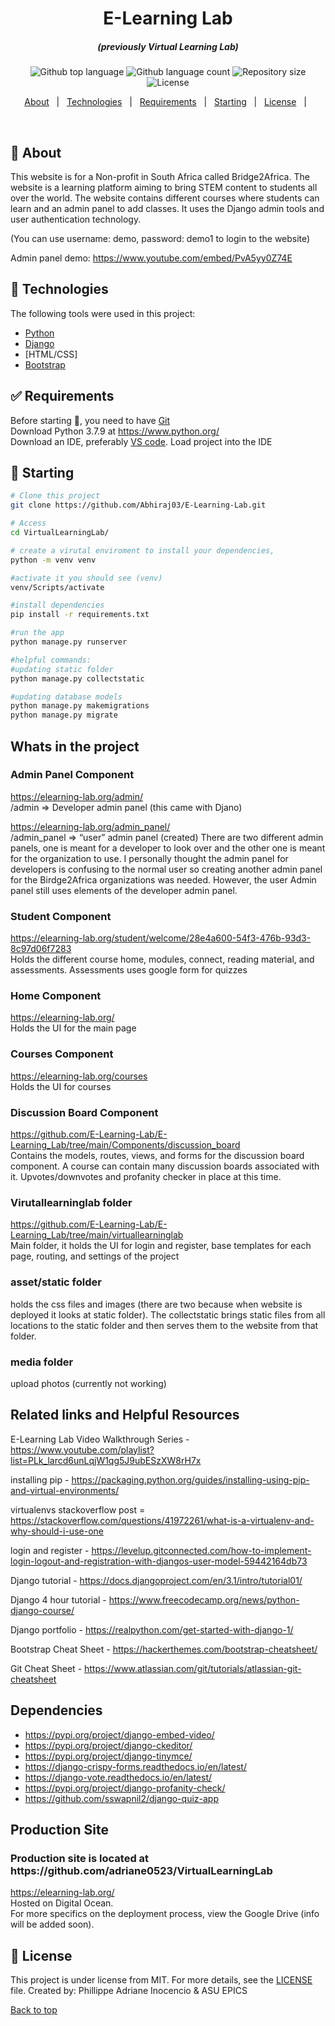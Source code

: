 <h1 align="center">E-Learning Lab</h1>

<h5 align="center"> (previously Virtual Learning Lab) </h5>

<p align="center">
  <img alt="Github top language" src="https://img.shields.io/github/languages/top/iamTanTan/E-Learning_Lab?color=56BEB8">

  <img alt="Github language count" src="https://img.shields.io/github/languages/count/iamTanTan/E-Learning_Lab?color=56BEB8">

  <img alt="Repository size" src="https://img.shields.io/github/repo-size/iamTanTan/E-Learning_Lab?color=56BEB8">

  <img alt="License" src="https://img.shields.io/github/license/iamTanTan/E-Learning_Lab?color=56BEB8">

</p>

<p align="center">
  <a href="#dart-about">About</a> &#xa0; | &#xa0; 
  <a href="#rocket-technologies">Technologies</a> &#xa0; | &#xa0;
  <a href="#white_check_mark-requirements">Requirements</a> &#xa0; | &#xa0;
  <a href="#checkered_flag-starting">Starting</a> &#xa0; | &#xa0;
  <a href="#memo-license">License</a> &#xa0; | &#xa0;
</p>

<br>

## :dart: About

This website is for a Non-profit in South Africa called Bridge2Africa.
The website is a learning platform aiming to bring STEM content to students all over the world. The website contains different courses where students can learn
and an admin panel to add classes. It uses the Django admin tools and user
authentication technology.

(You can use username: demo, password: demo1 to login to the website)

Admin panel demo: https://www.youtube.com/embed/PvA5yy0Z74E

## :rocket: Technologies

The following tools were used in this project:

-   [Python](https://www.python.org)
-   [Django](https://www.djangoproject.com/)
-   [HTML/CSS]
-   [Bootstrap](https://getbootstrap.com/)

## :white_check_mark: Requirements

Before starting :checkered_flag:, you need to have [Git](https://git-scm.com)  
Download Python 3.7.9 at https://www.python.org/  
Download an IDE, preferably [VS code](https://code.visualstudio.com/download). Load project into the IDE

## :checkered_flag: Starting

```bash
# Clone this project
git clone https://github.com/Abhiraj03/E-Learning-Lab.git

# Access
cd VirtualLearningLab/

# create a virutal enviroment to install your dependencies,
python -m venv venv

#activate it you should see (venv)
venv/Scripts/activate

#install dependencies
pip install -r requirements.txt

#run the app
python manage.py runserver
```
```bash
#helpful commands:
#updating static folder
python manage.py collectstatic

#updating database models
python manage.py makemigrations
python manage.py migrate
```

## Whats in the project

### Admin Panel Component

https://elearning-lab.org/admin/  
<website link>/admin => Developer admin panel (this came with Djano)

https://elearning-lab.org/admin_panel/  
<website link>/admin_panel => “user” admin panel (created)
There are two different admin panels, one is meant for a developer to look over and the other one is meant for the organization to use. I personally thought the admin panel for developers is confusing to the normal user so creating another admin panel for the Birdge2Africa organizations was needed. However, the user Admin panel still uses elements of the developer admin panel.

### Student Component

https://elearning-lab.org/student/welcome/28e4a600-54f3-476b-93d3-8c97d06f7283  
Holds the different course home, modules, connect, reading material, and assessments. Assessments uses google form for quizzes

### Home Component

https://elearning-lab.org/  
Holds the UI for the main page

### Courses Component

https://elearning-lab.org/courses  
Holds the UI for courses

### Discussion Board Component

https://github.com/E-Learning-Lab/E-Learning_Lab/tree/main/Components/discussion_board  
Contains the models, routes, views, and forms for the discussion board component. A course can contain many discussion boards associated with it. Upvotes/downvotes and profanity checker in place at this time.

### Virutallearninglab folder

https://github.com/E-Learning-Lab/E-Learning_Lab/tree/main/virtuallearninglab  
Main folder, it holds the UI for login and register, base templates for each page, routing, and settings of the project

### asset/static folder

holds the css files and images (there are two because when website is deployed it looks at static folder). The collectstatic brings static files from all locations to the static folder and then serves them to the website from that folder.

### media folder

upload photos (currently not working)

## Related links and Helpful Resources
  
E-Learning Lab Video Walkthrough Series - https://www.youtube.com/playlist?list=PLk_larcd6unLqjW1qg5J9ubESzXW8rH7x

installing pip - https://packaging.python.org/guides/installing-using-pip-and-virtual-environments/

virtualenvs stackoverflow post = https://stackoverflow.com/questions/41972261/what-is-a-virtualenv-and-why-should-i-use-one

login and register - https://levelup.gitconnected.com/how-to-implement-login-logout-and-registration-with-djangos-user-model-59442164db73

Django tutorial - https://docs.djangoproject.com/en/3.1/intro/tutorial01/

Django 4 hour tutorial - https://www.freecodecamp.org/news/python-django-course/

Django portfolio - https://realpython.com/get-started-with-django-1/

Bootstrap Cheat Sheet - https://hackerthemes.com/bootstrap-cheatsheet/

Git Cheat Sheet - https://www.atlassian.com/git/tutorials/atlassian-git-cheatsheet

## Dependencies

-   https://pypi.org/project/django-embed-video/
-   https://pypi.org/project/django-ckeditor/
-   https://pypi.org/project/django-tinymce/
-   https://django-crispy-forms.readthedocs.io/en/latest/
-   https://django-vote.readthedocs.io/en/latest/
-   https://pypi.org/project/django-profanity-check/
-   https://github.com/sswapnil2/django-quiz-app

## Production Site

<h3>Production site is located at https://github.com/adriane0523/VirtualLearningLab</h3>
  
https://elearning-lab.org/  
Hosted on Digital Ocean.  
For more specifics on the deployment process, view the Google Drive (info will be added soon).

## :memo: License

This project is under license from MIT. For more details, see the [LICENSE](LICENSE.md) file.
Created by: Phillippe Adriane Inocencio & ASU EPICS
&#xa0;

<a href="#top">Back to top</a>

